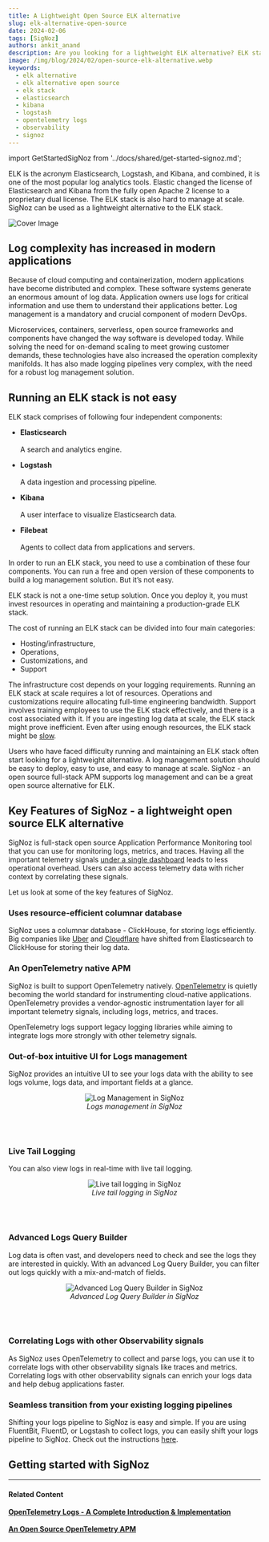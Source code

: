 ```yaml
---
title: A Lightweight Open Source ELK alternative
slug: elk-alternative-open-source
date: 2024-02-06
tags: [SigNoz]
authors: ankit_anand
description: Are you looking for a lightweight ELK alternative? ELK stack is hard to manage at scale and is not resource efficient. Here's an alternative that is easy to deploy and manage...
image: /img/blog/2024/02/open-source-elk-alternative.webp
keywords:
  - elk alternative
  - elk alternative open source
  - elk stack
  - elasticsearch
  - kibana
  - logstash
  - opentelemetry logs
  - observability
  - signoz
---
```


import GetStartedSigNoz from '../docs/shared/get-started-signoz.md';

<head>
  <link rel="canonical" href="https://signoz.io/blog/elk-alternative-open-source/"/>
</head>

ELK is the acronym Elasticsearch, Logstash, and Kibana, and combined, it is one of the most popular log analytics tools. Elastic changed the license of Elasticsearch and Kibana from the fully open Apache 2 license to a proprietary dual license. The ELK stack is also hard to manage at scale. SigNoz can be used as a lightweight alternative to the ELK stack.

<!--truncate-->

![Cover Image](/img/blog/2024/02/open-source-elk-alternative.webp)


## Log complexity has increased in modern applications

Because of cloud computing and containerization, modern applications have become distributed and complex. These software systems generate an enormous amount of log data. Application owners use logs for critical information and use them to understand their applications better. Log management is a mandatory and crucial component of modern DevOps.

Microservices, containers, serverless, open source frameworks and components have changed the way software is developed today. While solving the need for on-demand scaling to meet growing customer demands, these technologies have also increased the operation complexity manifolds. It has also made logging pipelines very complex, with the need for a robust log management solution.

## Running an ELK stack is not easy

ELK stack comprises of following four independent components:

- **Elasticsearch**<br></br>
A search and analytics engine.

- **Logstash**<br></br>
A data ingestion and processing pipeline.

- **Kibana**<br></br>
A user interface to visualize Elasticsearch data.

- **Filebeat**<br></br>
Agents to collect data from applications and servers.

In order to run an ELK stack, you need to use a combination of these four components. You can run a free and open version of these components to build a log management solution. But it’s not easy.

ELK stack is not a one-time setup solution. Once you deploy it, you must invest resources in operating and maintaining a production-grade ELK stack.

The cost of running an ELK stack can be divided into four main categories:

- Hosting/infrastructure,
- Operations,
- Customizations, and
- Support

The infrastructure cost depends on your logging requirements. Running an ELK stack at scale requires a lot of resources. Operations and customizations require allocating full-time engineering bandwidth. Support involves training employees to use the ELK stack effectively, and there is a cost associated with it. If you are ingesting log data at scale, the ELK stack might prove inefficient. Even after using enough resources, the ELK stack might be [slow](https://signoz.io/case-study/instasafe/#what-tools-did-you-try-before-moving-to-signoz).

Users who have faced difficulty running and maintaining an ELK stack often start looking for a lightweight alternative. A log management solution should be easy to deploy, easy to use, and easy to manage at scale. SigNoz - an open source full-stack APM supports log management and can be a great open source alternative for ELK.

## Key Features of SigNoz - a lightweight open source ELK alternative

SigNoz is full-stack open source Application Performance Monitoring tool that you can use for monitoring logs, metrics, and traces. Having all the important telemetry signals [under a single dashboard](https://signoz.io/blog/single-pane-of-glass-monitoring/) leads to less operational overhead. Users can also access telemetry data with richer context by correlating these signals.

Let us look at some of the key features of SigNoz.

### Uses resource-efficient columnar database

SigNoz uses a columnar database - ClickHouse, for storing logs efficiently. Big companies like <a href = "https://www.uber.com/en-IN/blog/logging/" rel="noopener noreferrer nofollow" target="_blank" >Uber</a> and <a href = "https://blog.cloudflare.com/log-analytics-using-clickhouse/" rel="noopener noreferrer nofollow" target="_blank" >Cloudflare</a> have shifted from Elasticsearch to  ClickHouse for storing their log data.

### An OpenTelemetry native APM

SigNoz is built to support OpenTelemetry natively. <a href = "https://opentelemetry.io/" rel="noopener noreferrer nofollow" target="_blank" >OpenTelemetry</a> is quietly becoming the world standard for instrumenting cloud-native applications.  OpenTelemetry provides a vendor-agnostic instrumentation layer for all important telemetry signals, including logs, metrics, and traces.

OpenTelemetry logs support legacy logging libraries while aiming to integrate logs more strongly with other telemetry signals.

### Out-of-box intuitive UI for Logs management

SigNoz provides an intuitive UI to see your logs data with the ability to see logs volume, logs data, and important fields at a glance.

<figure data-zoomable align='center'>
    <img src="/img/blog/common/signoz_logs.webp" alt="Log Management in SigNoz"/>
    <figcaption><i>Logs management in SigNoz</i></figcaption>
</figure>

<br></br>

### Live Tail Logging

You can also view logs in real-time with live tail logging.

<figure data-zoomable align='center'>
    <img src="/img/blog/common/signoz_live_logs.webp" alt="Live tail logging in SigNoz"/>
    <figcaption><i>Live tail logging in SigNoz</i></figcaption>
</figure>

<br></br>

### Advanced Logs Query Builder

Log data is often vast, and developers need to check and see the logs they are interested in quickly. With an advanced Log Query Builder, you can filter out logs quickly with a mix-and-match of fields.

<figure data-zoomable align='center'>
    <img src="/img/blog/common/signoz_log_query_builder.webp" alt="Advanced Log Query Builder in SigNoz"/>
    <figcaption><i>Advanced Log Query Builder in SigNoz</i></figcaption>
</figure>

<br></br>

### Correlating Logs with other Observability signals

As SigNoz uses OpenTelemetry to collect and parse logs, you can use it to correlate logs with other observability signals like traces and metrics. Correlating logs with other observability signals can enrich your logs data and help debug applications faster.

### Seamless transition from your existing logging pipelines

Shifting your logs pipeline to SigNoz is easy and simple. If you are using FluentBit, FluentD, or Logstash to collect logs, you can easily shift your logs pipeline to SigNoz. Check out the instructions [here](https://signoz.io/docs/userguide/fluentbit_to_signoz/). 

## Getting started with SigNoz

<GetStartedSigNoz />

---

#### **Related Content**

**[OpenTelemetry Logs - A Complete Introduction & Implementation](https://signoz.io/blog/observability-net/)**<br></br>
**[An Open Source OpenTelemetry APM](https://signoz.io/blog/opentelemetry-apm/)**<br></br>